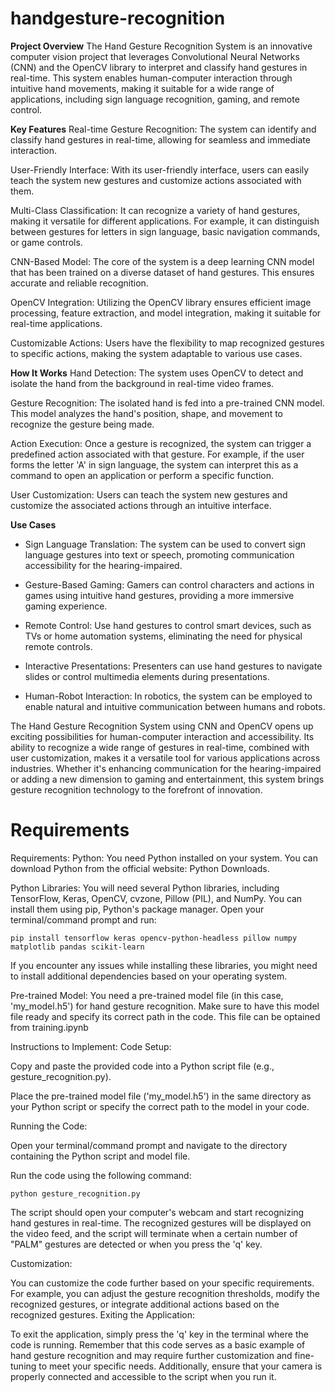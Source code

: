 # handgesture-recognition
**Project Overview**
The Hand Gesture Recognition System is an innovative computer vision project that leverages Convolutional Neural Networks (CNN) and the OpenCV library to interpret and classify hand gestures in real-time. This system enables human-computer interaction through intuitive hand movements, making it suitable for a wide range of applications, including sign language recognition, gaming, and remote control.

**Key Features**
Real-time Gesture Recognition: The system can identify and classify hand gestures in real-time, allowing for seamless and immediate interaction.

User-Friendly Interface: With its user-friendly interface, users can easily teach the system new gestures and customize actions associated with them.

Multi-Class Classification: It can recognize a variety of hand gestures, making it versatile for different applications. For example, it can distinguish between gestures for letters in sign language, basic navigation commands, or game controls.

CNN-Based Model: The core of the system is a deep learning CNN model that has been trained on a diverse dataset of hand gestures. This ensures accurate and reliable recognition.

OpenCV Integration: Utilizing the OpenCV library ensures efficient image processing, feature extraction, and model integration, making it suitable for real-time applications.

Customizable Actions: Users have the flexibility to map recognized gestures to specific actions, making the system adaptable to various use cases.

**How It Works**
Hand Detection: The system uses OpenCV to detect and isolate the hand from the background in real-time video frames.

Gesture Recognition: The isolated hand is fed into a pre-trained CNN model. This model analyzes the hand's position, shape, and movement to recognize the gesture being made.

Action Execution: Once a gesture is recognized, the system can trigger a predefined action associated with that gesture. For example, if the user forms the letter 'A' in sign language, the system can interpret this as a command to open an application or perform a specific function.

User Customization: Users can teach the system new gestures and customize the associated actions through an intuitive interface.

**Use Cases**
* Sign Language Translation: The system can be used to convert sign language gestures into text or speech, promoting communication accessibility for the hearing-impaired.

* Gesture-Based Gaming: Gamers can control characters and actions in games using intuitive hand gestures, providing a more immersive gaming experience.

* Remote Control: Use hand gestures to control smart devices, such as TVs or home automation systems, eliminating the need for physical remote controls.

* Interactive Presentations: Presenters can use hand gestures to navigate slides or control multimedia elements during presentations.

* Human-Robot Interaction: In robotics, the system can be employed to enable natural and intuitive communication between humans and robots.

The Hand Gesture Recognition System using CNN and OpenCV opens up exciting possibilities for human-computer interaction and accessibility. Its ability to recognize a wide range of gestures in real-time, combined with user customization, makes it a versatile tool for various applications across industries. Whether it's enhancing communication for the hearing-impaired or adding a new dimension to gaming and entertainment, this system brings gesture recognition technology to the forefront of innovation.







# Requirements


Requirements:
Python: You need Python installed on your system. You can download Python from the official website: Python Downloads.

Python Libraries: You will need several Python libraries, including TensorFlow, Keras, OpenCV, cvzone, Pillow (PIL), and NumPy. You can install them using pip, Python's package manager. Open your terminal/command prompt and run:


```pip install tensorflow keras opencv-python-headless pillow numpy matplotlib pandas scikit-learn```

If you encounter any issues while installing these libraries, you might need to install additional dependencies based on your operating system.

Pre-trained Model: You need a pre-trained model file (in this case, 'my_model.h5') for hand gesture recognition. Make sure to have this model file ready and specify its correct path in the code. This file can be optained from training.ipynb

Instructions to Implement:
Code Setup:

Copy and paste the provided code into a Python script file (e.g., gesture_recognition.py).

Place the pre-trained model file ('my_model.h5') in the same directory as your Python script or specify the correct path to the model in your code.

Running the Code:

Open your terminal/command prompt and navigate to the directory containing the Python script and model file.

Run the code using the following command:

```python gesture_recognition.py```

The script should open your computer's webcam and start recognizing hand gestures in real-time. The recognized gestures will be displayed on the video feed, and the script will terminate when a certain number of "PALM" gestures are detected or when you press the 'q' key.

Customization:

You can customize the code further based on your specific requirements. For example, you can adjust the gesture recognition thresholds, modify the recognized gestures, or integrate additional actions based on the recognized gestures.
Exiting the Application:

To exit the application, simply press the 'q' key in the terminal where the code is running.
Remember that this code serves as a basic example of hand gesture recognition and may require further customization and fine-tuning to meet your specific needs. Additionally, ensure that your camera is properly connected and accessible to the script when you run it.
